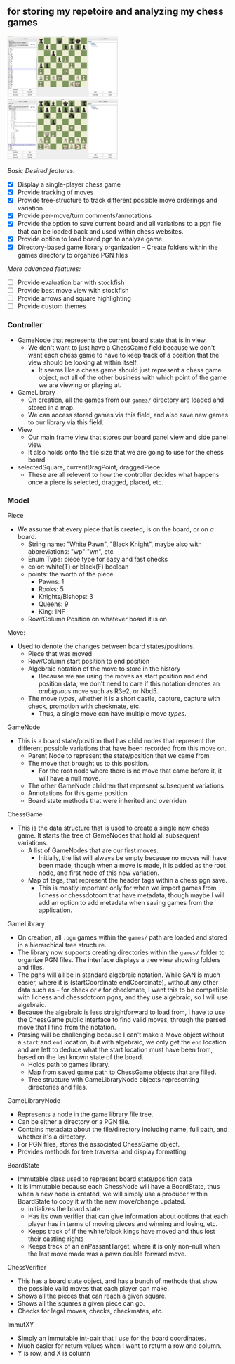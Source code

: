 ## for storing my repetoire and analyzing my chess games

<img src="resources/img0.png" width="50%">
<img src="resources/img1.png" width="50%">

*Basic Desired features:*
- [x] Display a single-player chess game
- [x] Provide tracking of moves
- [x] Provide tree-structure to track different possible move orderings and variation
- [x] Provide per-move/turn comments/annotations
- [x] Provide the option to save current board and all variations to a pgn file that can be loaded back and used within chess websites.
- [x] Provide option to load board pgn to analyze game.
- [x] Directory-based game library organization - Create folders within the games directory to organize PGN files

*More advanced features:*
- [ ] Provide evaluation bar with stockfish
- [ ] Provide best move view with stockfish
- [ ] Provide arrows and square highlighting
- [ ] Provide custom themes

### Controller
- GameNode that represents the current board state that is in view.
    - We don't want to just have a ChessGame field because we don't want each chess game to have to keep track of a position that the view should be looking at within itself.
        - It seems like a chess game should just represent a chess game object, not all of the other business with which point of the game we are viewing or playing at.
- GameLibrary
    - On creation, all the games from our `games/` directory are loaded and stored in a map.
    - We can access stored games via this field, and also save new games to our library via this field.
- View
    - Our main frame view that stores our board panel view and side panel view
    - It also holds onto the tile size that we are going to use for the chess board
- selectedSquare, currentDragPoint, draggedPiece
    - These are all relevent to how the controller decides what happens once a piece is selected, dragged, placed, etc.

### Model

Piece
- We assume that every piece that is created, is on the board, or on _a_ board.
    - String name: "White Pawn", "Black Knight", maybe also with abbreviations: "wp" "wn", etc
    - Enum Type: piece type for easy and fast checks
    - color: white(T) or black(F) boolean
    - points: the worth of the piece
        - Pawns: 1
        - Rooks: 5
        - Knights/Bishops: 3
        - Queens: 9
        - King: INF
    - Row/Column Position on whatever board it is on

Move:
- Used to denote the changes between board states/positions.
    - Piece that was moved
    - Row/Column start position to end position
    - Algebraic notation of the move to store in the history
        - Because we are using the moves as start position and end position data, we don't need to care if this notation denotes an _ambiguous_ move such as R3e2, or Nbd5.
    - The move _types_, whether it is a short castle, capture, capture with check, promotion with checkmate, etc.
        - Thus, a single move can have multiple move _types_.

GameNode
- This is a board state/position that has child nodes that represent the different possible variations that have been recorded from this move on.
    - Parent Node to represent the state/position that we came from
    - The move that brought us to this position.
        - For the root node where there is no move that came before it, it will have a null move.
    - The other GameNode children that represent subsequent variations
    - Annotations for this game position
    - Board state methods that were inherited and overriden

ChessGame
- This is the data structure that is used to create a single new chess game. It starts the tree of GameNodes that hold all subsequent variations.
    - A list of GameNodes that are our first moves.
        - Initially, the list will always be empty because no moves will have been made, though when a move is made, it is added as the root node, and first node of this new variation.
    - Map of tags, that represent the header tags within a chess pgn save.
        - This is mostly important only for when we import games from lichess or chessdotcom that have metadata, though maybe I will add an option to add metadata when saving games from the application.

GameLibrary
- On creation, all `.pgn` games within the `games/` path are loaded and stored in a hierarchical tree structure.
- The library now supports creating directories within the `games/` folder to organize PGN files. The interface displays a tree view showing folders and files.
- The pgns will all be in standard algebraic notation. While SAN is much easier, where it is (startCoordinate endCoordinate), without any other data such as `+` for check or `#` for checkmate, I want this to be compatible with lichess and chessdotcom pgns, and they use algebraic, so I will use algebraic.
- Because the algebraic is less straightforward to load from, I have to use the ChessGame public interface to find valid moves, through the parsed move that I find from the notation.
- Parsing will be challenging because I can't make a Move object without a `start` and `end` location, but with algebraic, we only get the `end` location and are left to deduce what the start location must have been from, based on the last known state of the board.
    - Holds path to games library.
    - Map from saved game path to ChessGame objects that are filled.
    - Tree structure with GameLibraryNode objects representing directories and files.

GameLibraryNode
- Represents a node in the game library file tree.
- Can be either a directory or a PGN file.
- Contains metadata about the file/directory including name, full path, and whether it's a directory.
- For PGN files, stores the associated ChessGame object.
- Provides methods for tree traversal and display formatting.

BoardState
- Immutable class used to represent board state/position data
- It is immutable because each ChessNode will have a BoardState, thus when a new node is created, we will simply use a producer within BoardState to copy it with the new move/change updated.
    - initializes the board state
    - Has its own verifier that can give information about options that each player has in terms of moving pieces and winning and losing, etc.
    - Keeps track of if the white/black kings have moved and thus lost their castling rights
    - Keeps track of an enPassantTarget, where it is only non-null when the last move made was a pawn double forward move.


ChessVerifier
- This has a board state object, and has a bunch of methods that show the possible valid moves that each player can make.
- Shows all the pieces that can reach a given square.
- Shows all the squares a given piece can go.
- Checks for legal moves, checks, checkmates, etc.


ImmutXY
- Simply an immutable int-pair that I use for the board coordinates.
- Much easier for return values when I want to return a row and column.
- Y is row, and X is column

